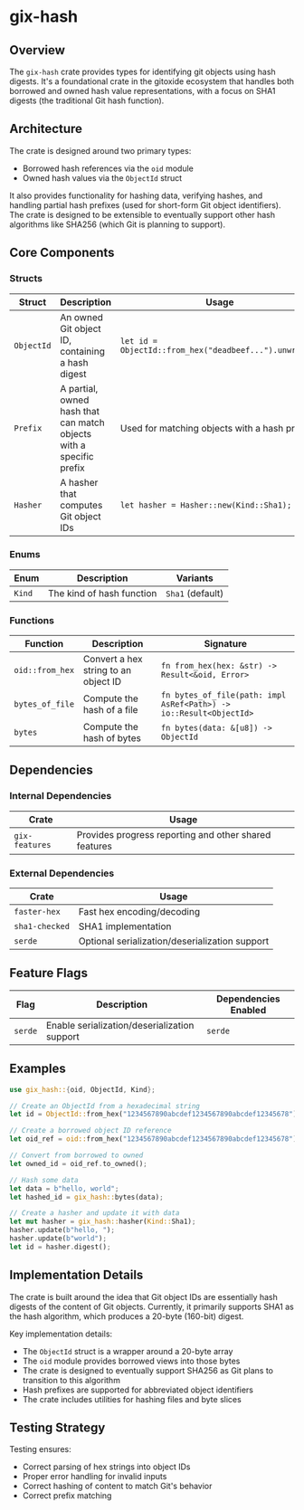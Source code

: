 # gix-hash

## Overview

The `gix-hash` crate provides types for identifying git objects using hash digests. It's a foundational crate in the gitoxide ecosystem that handles both borrowed and owned hash value representations, with a focus on SHA1 digests (the traditional Git hash function).

## Architecture

The crate is designed around two primary types:
- Borrowed hash references via the `oid` module
- Owned hash values via the `ObjectId` struct

It also provides functionality for hashing data, verifying hashes, and handling partial hash prefixes (used for short-form Git object identifiers). The crate is designed to be extensible to eventually support other hash algorithms like SHA256 (which Git is planning to support).

## Core Components

### Structs

| Struct | Description | Usage |
|--------|-------------|-------|
| `ObjectId` | An owned Git object ID, containing a hash digest | `let id = ObjectId::from_hex("deadbeef...").unwrap();` |
| `Prefix` | A partial, owned hash that can match objects with a specific prefix | Used for matching objects with a hash prefix |
| `Hasher` | A hasher that computes Git object IDs | `let hasher = Hasher::new(Kind::Sha1);` |

### Enums

| Enum | Description | Variants |
|------|-------------|----------|
| `Kind` | The kind of hash function | `Sha1` (default) |

### Functions

| Function | Description | Signature |
|----------|-------------|-----------|
| `oid::from_hex` | Convert a hex string to an object ID | `fn from_hex(hex: &str) -> Result<&oid, Error>` |
| `bytes_of_file` | Compute the hash of a file | `fn bytes_of_file(path: impl AsRef<Path>) -> io::Result<ObjectId>` |
| `bytes` | Compute the hash of bytes | `fn bytes(data: &[u8]) -> ObjectId` |

## Dependencies

### Internal Dependencies

| Crate | Usage |
|-------|-------|
| `gix-features` | Provides progress reporting and other shared features |

### External Dependencies

| Crate | Usage |
|-------|-------|
| `faster-hex` | Fast hex encoding/decoding |
| `sha1-checked` | SHA1 implementation |
| `serde` | Optional serialization/deserialization support |

## Feature Flags

| Flag | Description | Dependencies Enabled |
|------|-------------|---------------------|
| `serde` | Enable serialization/deserialization support | `serde` |

## Examples

```rust
use gix_hash::{oid, ObjectId, Kind};

// Create an ObjectId from a hexadecimal string
let id = ObjectId::from_hex("1234567890abcdef1234567890abcdef12345678").unwrap();

// Create a borrowed object ID reference
let oid_ref = oid::from_hex("1234567890abcdef1234567890abcdef12345678").unwrap();

// Convert from borrowed to owned
let owned_id = oid_ref.to_owned();

// Hash some data
let data = b"hello, world";
let hashed_id = gix_hash::bytes(data);

// Create a hasher and update it with data
let mut hasher = gix_hash::hasher(Kind::Sha1);
hasher.update(b"hello, ");
hasher.update(b"world");
let id = hasher.digest();
```

## Implementation Details

The crate is built around the idea that Git object IDs are essentially hash digests of the content of Git objects. Currently, it primarily supports SHA1 as the hash algorithm, which produces a 20-byte (160-bit) digest.

Key implementation details:
- The `ObjectId` struct is a wrapper around a 20-byte array
- The `oid` module provides borrowed views into those bytes
- The crate is designed to eventually support SHA256 as Git plans to transition to this algorithm
- Hash prefixes are supported for abbreviated object identifiers
- The crate includes utilities for hashing files and byte slices

## Testing Strategy

Testing ensures:
- Correct parsing of hex strings into object IDs
- Proper error handling for invalid inputs
- Correct hashing of content to match Git's behavior
- Correct prefix matching